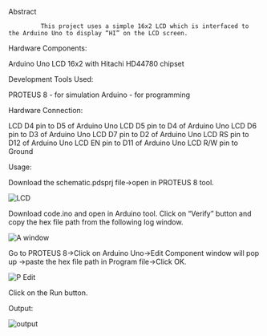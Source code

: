 Abstract

             This project uses a simple 16x2 LCD which is interfaced to the Arduino Uno to display “HI” on the LCD screen.

Hardware Components:

 Arduino Uno
 LCD 16x2 with Hitachi HD44780 chipset

Development Tools Used:

PROTEUS 8 - for simulation
Arduino - for programming

Hardware Connection:

   LCD D4 pin to D5 of Arduino Uno
   LCD D5 pin to D4 of Arduino Uno
   LCD D6 pin to D3 of Arduino Uno
   LCD D7 pin to D2 of Arduino Uno
   LCD RS pin to D12 of Arduino Uno
   LCD EN pin to D11 of Arduino Uno
   LCD R/W pin to Ground

Usage:

Download the schematic.pdsprj file->open in PROTEUS 8 tool.

![LCD](https://user-images.githubusercontent.com/84024571/132992641-86b9db0b-fd35-4664-9e29-aeab9d0ebd1d.PNG)

Download code.ino and open in Arduino tool.
Click on “Verify” button and copy the hex file path from the following log window.

![A window ](https://user-images.githubusercontent.com/84024571/132992915-45f3b0bf-37e7-4e0c-bc12-97f35ae2aa9b.PNG)

Go to PROTEUS 8->Click on Arduino Uno->Edit Component window will pop up ->paste the hex file path in Program file->Click OK.

![P Edit](https://user-images.githubusercontent.com/84024571/132992989-2161269d-0baf-4f56-9f3c-890b1d71bbe5.PNG)


Click on the Run button.


Output:

![output](https://user-images.githubusercontent.com/84024571/132993214-7ee41a31-3256-455c-ac43-4fb70d96169f.PNG)







